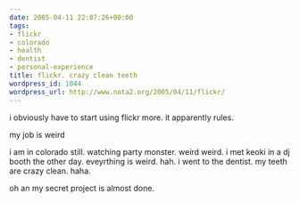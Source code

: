 ```yaml
---
date: 2005-04-11 22:07:26+00:00
tags:
- flickr
- colorado
- health
- dentist
- personal-experience
title: flickr. crazy clean teeth
wordpress_id: 1044
wordpress_url: http://www.nata2.org/2005/04/11/flickr/
---
```


i obviously have to start using flickr more. it apparently rules. 

my job is weird

i am in colorado still. watching party monster. weird weird. i met keoki in a dj booth the other day. eveyrthing is weird. hah. i went to the dentist. my teeth are crazy clean. haha.

oh an my secret project is almost done.
